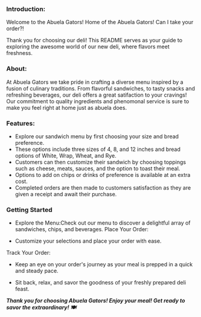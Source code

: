 ### Introduction:
Welcome to the Abuela Gators! Home of the Abuela Gators! Can I take your order?!

Thank you for choosing our deli! This README serves as your guide to exploring the awesome world of our new deli, where flavors meet freshness. 

### About:
At Abuela Gators we take pride in crafting a diverse menu inspired by a fusion of culinary traditions.
From flavorful sandwiches, to tasty snacks and refreshing beverages, our deli offers a great satifaction to your cravings!
Our commitment to quality ingredients and phenomonal service is sure to make you feel right at home just as abuela does.

### Features:
- Explore our sandwich menu by first choosing your size and bread preference.
- These options include three sizes of 4, 8, and 12 inches and bread options of White, Wrap, Wheat, and Rye.
- Customers can then customize their sandwich by choosing toppings such as cheese, meats, sauces, and the option to toast their meal. 
- Options to add on chips or drinks of preference is available at an extra cost. 
- Completed orders are then made to customers satisfaction as they are given a receipt and await their purchase.

### Getting Started
- Explore the Menu:Check out our menu to discover a delightful array of sandwiches, chips, and beverages.
Place Your Order:

- Customize your selections and place your order with ease.

Track Your Order:
- Keep an eye on your order's journey as your meal is prepped in a quick and steady pace.

- Sit back, relax, and savor the goodness of your freshly prepared deli feast.

***Thank you for choosing Abuela Gators! Enjoy your meal! Get ready to savor the extraordinary! 🍽️***

